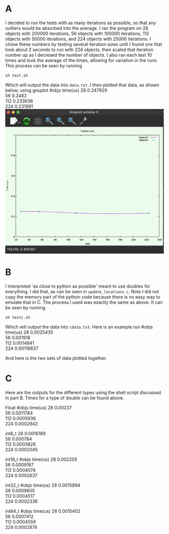<!-- '''
    set xlabel "objs"\
    set ylabel "Time (us)"\
    set title "Python update_locations\
    set yrange [0:1]\
    f(x) = m*x + b\
    fit f(x) 'data.txt' using 1:2 via m,b\
    plot "data.txt" smooth csplines, "data.txt" with points\
''' -->

# A
    
I decided to run the tests with as many iterations as possible, so that any outliers would be absorbed into the average. I ran the program on  28 objects with 200000 iterations, 56 objects with 100000 iterations, 112 objects  with 50000 iterations, and 224 objects with 25000 iterations. I chose these numbers by testing several iteration sizes until I found one that took about 2 seconds to run with 224 objects, then scaled that iteration number up as I decreaed the number of objects. I also ran each test 10 times and took the average of the times, allowing for variation in the runs. This process can be seen by running

    sh test.sh

Which will output the data into `data.txt`. I then plotted that data, as shown below, using gnuplot
    #objs   time(us)
    28      0.247929	 
    56      0.2482	 
    112 	0.233636	 
    224	    0.231991	 
![This is an image](imageA.png)

# B

I interpreted 'as close to python as possible' meant to use doubles for everything. I did that, as can be seen in `update_locations.c`. Note I did not copy the memory part of the python code because there is no easy way to emulate that in C. The process I used was exactly the same as above. It can be seen by running

    sh testc.sh

Which will output the data into `cdata.txt`. Here is an example run
    #objs   time(us)
    28	    0.0025435	 
    56	    0.001918	 
    112	    0.0014841	 
    224	    0.00118837	 

And here is the two sets of data plotted together.

# C

Here are the outputs for the different types using the shell script discussed in part B. Times for a type of double can be found above.

Float
    #objs   time(us)
    28	    0.00237	 
    56	    0.0011784	 
    112	    0.0005936	 
    224	    0.0002942	 

int8_t
    28	0.0016189	 
    56	0.000784	 
    112	0.0003826	 
    224	0.0002045	

int16_t
    #objs   time(us)
    28	0.002205	 
    56	0.0009167	 
    112	0.0004074	 
    224	0.0002637	 

int32_t
    #objs   time(us)
    28	    0.0015994	 
    56	    0.0009605	 
    112 	0.0004517	 
    224	    0.0002336	 


int64_t
    #objs   time(us)
    28	    0.0015402	 
    56	    0.0007412	 
    112	    0.0004559	 
    224	    0.0002874	
